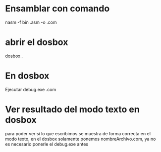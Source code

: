 # Ensamblar con comando
nasm -f bin <nombre>.asm -o <nombre>.com

# abrir el dosbox
dosbox .

# En dosbox
Ejecutar debug.exe <nombre>.com

# Ver resultado del modo texto en dosbox
para poder ver si lo que escribimos se muestra de forma correcta en el modo texto, en el dosbox solamente ponemos 
nombreArchivo.com, ya no es necesario ponerle el debug.exe antes
